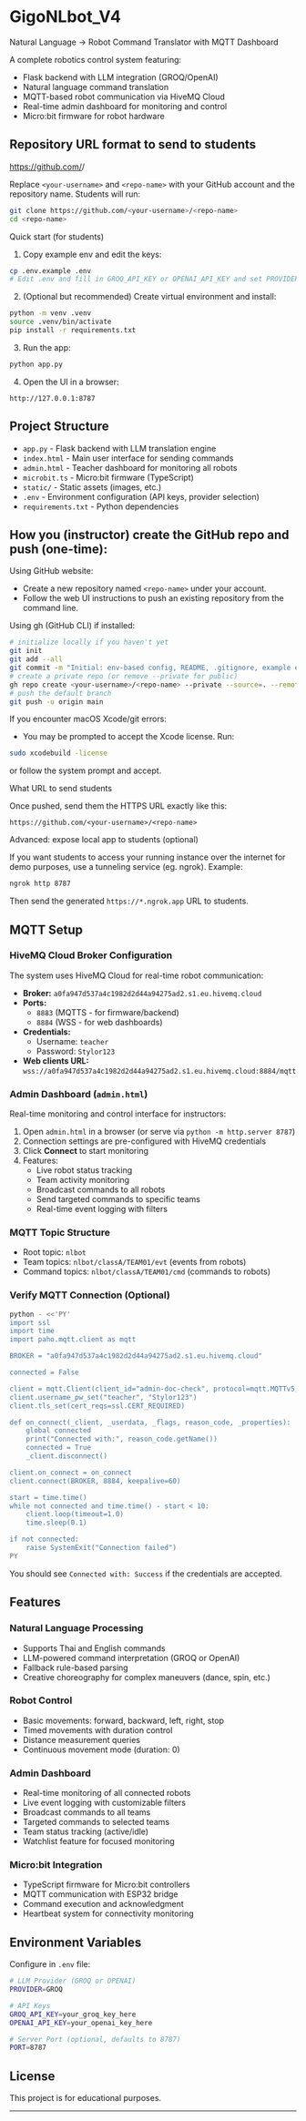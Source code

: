 # GigoNLbot_V4

Natural Language → Robot Command Translator with MQTT Dashboard

A complete robotics control system featuring:
- Flask backend with LLM integration (GROQ/OpenAI)
- Natural language command translation
- MQTT-based robot communication via HiveMQ Cloud
- Real-time admin dashboard for monitoring and control
- Micro:bit firmware for robot hardware

## Repository URL format to send to students

https://github.com/<your-username>/<repo-name>

Replace `<your-username>` and `<repo-name>` with your GitHub account and the repository name. Students will run:

```bash
git clone https://github.com/<your-username>/<repo-name>
cd <repo-name>
```

Quick start (for students)

1. Copy example env and edit the keys:

```bash
cp .env.example .env
# Edit .env and fill in GROQ_API_KEY or OPENAI_API_KEY and set PROVIDER accordingly
```

2. (Optional but recommended) Create virtual environment and install:

```bash
python -m venv .venv
source .venv/bin/activate
pip install -r requirements.txt
```

3. Run the app:

```bash
python app.py
```

4. Open the UI in a browser:

```
http://127.0.0.1:8787
```

## Project Structure

- `app.py` - Flask backend with LLM translation engine
- `index.html` - Main user interface for sending commands
- `admin.html` - Teacher dashboard for monitoring all robots
- `microbit.ts` - Micro:bit firmware (TypeScript)
- `static/` - Static assets (images, etc.)
- `.env` - Environment configuration (API keys, provider selection)
- `requirements.txt` - Python dependencies

## How you (instructor) create the GitHub repo and push (one-time):

Using GitHub website:
- Create a new repository named `<repo-name>` under your account.
- Follow the web UI instructions to push an existing repository from the command line.

Using gh (GitHub CLI) if installed:

```bash
# initialize locally if you haven't yet
git init
git add --all
git commit -m "Initial: env-based config, README, .gitignore, example env"
# create a private repo (or remove --private for public)
gh repo create <your-username>/<repo-name> --private --source=. --remote=origin
# push the default branch
git push -u origin main
```

If you encounter macOS Xcode/git errors:
- You may be prompted to accept the Xcode license. Run:

```bash
sudo xcodebuild -license
```

or follow the system prompt and accept.

What URL to send students

Once pushed, send them the HTTPS URL exactly like this:

```
https://github.com/<your-username>/<repo-name>
```

Advanced: expose local app to students (optional)

If you want students to access your running instance over the internet for demo purposes, use a tunneling service (eg. ngrok). Example:

```bash
ngrok http 8787
```

Then send the generated `https://*.ngrok.app` URL to students.

## MQTT Setup

### HiveMQ Cloud Broker Configuration

The system uses HiveMQ Cloud for real-time robot communication:

- **Broker:** `a0fa947d537a4c1982d2d44a94275ad2.s1.eu.hivemq.cloud`
- **Ports:** 
  - `8883` (MQTTS - for firmware/backend)
  - `8884` (WSS - for web dashboards)
- **Credentials:** 
  - Username: `teacher`
  - Password: `Stylor123`
- **Web clients URL:** `wss://a0fa947d537a4c1982d2d44a94275ad2.s1.eu.hivemq.cloud:8884/mqtt`

### Admin Dashboard (`admin.html`)

Real-time monitoring and control interface for instructors:

1. Open `admin.html` in a browser (or serve via `python -m http.server 8787`)
2. Connection settings are pre-configured with HiveMQ credentials
3. Click **Connect** to start monitoring
4. Features:
   - Live robot status tracking
   - Team activity monitoring
   - Broadcast commands to all robots
   - Send targeted commands to specific teams
   - Real-time event logging with filters

### MQTT Topic Structure

- Root topic: `nlbot`
- Team topics: `nlbot/classA/TEAM01/evt` (events from robots)
- Command topics: `nlbot/classA/TEAM01/cmd` (commands to robots)

### Verify MQTT Connection (Optional)

```bash
python - <<'PY'
import ssl
import time
import paho.mqtt.client as mqtt

BROKER = "a0fa947d537a4c1982d2d44a94275ad2.s1.eu.hivemq.cloud"

connected = False

client = mqtt.Client(client_id="admin-doc-check", protocol=mqtt.MQTTv5, transport="websockets")
client.username_pw_set("teacher", "Stylor123")
client.tls_set(cert_reqs=ssl.CERT_REQUIRED)

def on_connect(_client, _userdata, _flags, reason_code, _properties):
    global connected
    print("Connected with:", reason_code.getName())
    connected = True
    _client.disconnect()

client.on_connect = on_connect
client.connect(BROKER, 8884, keepalive=60)

start = time.time()
while not connected and time.time() - start < 10:
	client.loop(timeout=1.0)
	time.sleep(0.1)

if not connected:
	raise SystemExit("Connection failed")
PY
```

You should see `Connected with: Success` if the credentials are accepted.

## Features

### Natural Language Processing
- Supports Thai and English commands
- LLM-powered command interpretation (GROQ or OpenAI)
- Fallback rule-based parsing
- Creative choreography for complex maneuvers (dance, spin, etc.)

### Robot Control
- Basic movements: forward, backward, left, right, stop
- Timed movements with duration control
- Distance measurement queries
- Continuous movement mode (duration: 0)

### Admin Dashboard
- Real-time monitoring of all connected robots
- Live event logging with customizable filters
- Broadcast commands to all teams
- Targeted commands to selected teams
- Team status tracking (active/idle)
- Watchlist feature for focused monitoring

### Micro:bit Integration
- TypeScript firmware for Micro:bit controllers
- MQTT communication with ESP32 bridge
- Command execution and acknowledgment
- Heartbeat system for connectivity monitoring

## Environment Variables

Configure in `.env` file:

```bash
# LLM Provider (GROQ or OPENAI)
PROVIDER=GROQ

# API Keys
GROQ_API_KEY=your_groq_key_here
OPENAI_API_KEY=your_openai_key_here

# Server Port (optional, defaults to 8787)
PORT=8787
```

## License

This project is for educational purposes.

---